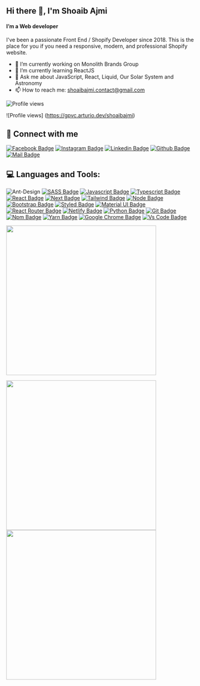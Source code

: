 ## Hi there 👋, I'm Shoaib Ajmi
#### I’m a Web developer

I've been a passionate Front End / Shopify Developer since 2018. This is the place for you if you need a responsive, modern, and professional Shopify website.


- 🔭 I’m currently working on Monolith Brands Group
- 🌱 I’m currently learning ReactJS
- 💬 Ask me about JavaScript, React, Liquid, Our Solar System and Astronomy
- 📫 How to reach me: shoaibajmi.contact@gmail.com


![Profile views](https://gpvc.arturio.dev/srhimel)  

![Profile views] (https://gpvc.arturio.dev/shoaibajmi)

## 🚀 Connect with me

[![Facebook Badge](https://img.shields.io/badge/Facebook-1877F2?style=for-the-badge&logo=facebook&logoColor=white)](https://www.facebook.com/shoaibajmiofficial/)
[![Instagram Badge](https://img.shields.io/badge/Instagram-E4405F?style=for-the-badge&logo=instagram&logoColor=white)](https://www.instagram.com/shoaibajmiofficial/)
[![Linkedin Badge](https://img.shields.io/badge/LinkedIn-0077B5?style=for-the-badge&logo=linkedin&logoColor=white)](https://www.linkedin.com/in/shoaibajmi/)
[![Github Badge](https://img.shields.io/badge/GitHub-100000?style=for-the-badge&logo=github&logoColor=white)](https://github.com/shoaibajmi)
[![Mail Badge](https://img.shields.io/badge/Email-D14836?style=for-the-badge&logo=gmail&logoColor=white)](mailto:shoaibajmi.contact@gmail.com
)




## 💻 Languages and Tools:



![Ant-Design](https://img.shields.io/badge/-AntDesign-%230170FE?style=for-the-badge&logo=ant-design&logoColor=white)
[![SASS Badge](https://img.shields.io/badge/Sass-CC6699?style=for-the-badge&logo=sass&logoColor=white)](https://github.com/srhimel)
[![Javascript Badge](https://img.shields.io/badge/JavaScript-F7DF1E?style=for-the-badge&logo=javascript&logoColor=black)](https://github.com/srhimel)
[![Typescript Badge](https://img.shields.io/badge/typeScript-0078D6?style=for-the-badge&logo=typeScript&logoColor=white)](https://github.com/srhimel)
[![React Badge](https://img.shields.io/badge/React-20232A?style=for-the-badge&logo=react&logoColor=61DAFB)](https://github.com/srhimel)
[![Next Badge](https://img.shields.io/badge/NextJS-000?style=for-the-badge&logo=nextjs&logoColor=61DAFB)](https://github.com/srhimel)
[![Tailwind Badge](https://img.shields.io/badge/Tailwind_CSS-38B2AC?style=for-the-badge&logo=tailwind-css&logoColor=white)](https://github.com/srhimel)
[![Node Badge](https://img.shields.io/badge/Node.js-43853D?style=for-the-badge&logo=node.js&logoColor=white)](https://github.com/srhimel)
[![Bootstrap Badge](https://img.shields.io/badge/Bootstrap-563D7C?style=for-the-badge&logo=bootstrap&logoColor=white)](https://github.com/srhimel)
[![Styled Badge](https://img.shields.io/badge/styled--components-DB7093?style=for-the-badge&logo=styled-components&logoColor=white)](https://github.com/srhimel)
[![Material UI Badge](https://img.shields.io/badge/Material--UI-0081CB?style=for-the-badge&logo=material-ui&logoColor=white)](https://github.com/srhimel)
[![React Router Badge](https://img.shields.io/badge/React_Router-CA4245?style=for-the-badge&logo=react-router&logoColor=white)](https://github.com/srhimel)
[![Netlify Badge](https://img.shields.io/badge/Netlify-00C7B7?style=for-the-badge&logo=netlify&logoColor=white)](https://github.com/srhimel)
[![Python Badge](https://img.shields.io/badge/Python-14354C?style=for-the-badge&logo=python&logoColor=white)](https://github.com/srhimel)
[![Git Badge](https://img.shields.io/badge/git-f34f29?style=for-the-badge&logo=git&logoColor=white)](https://github.com/srhimel)
[![Npm Badge](https://img.shields.io/badge/npm-d7141a?style=for-the-badge&logo=npm&logoColor=white)](https://github.com/srhimel)
[![Yarn Badge](https://img.shields.io/badge/yarn-0078D6?style=for-the-badge&logo=yarn&logoColor=white)](https://github.com/srhimel)
[![Google Chrome Badge](https://img.shields.io/badge/google_chrome-556532?style=for-the-badge&logo=googlechrome&logoColor=white)](https://github.com/srhimel)
[![Vs Code Badge](https://img.shields.io/badge/Visual_Studio_Code-0078D6?style=for-the-badge&logo=visualstudiocode&logoColor=white)](https://github.com/srhimel)


<p>
  <img width="400px" src="https://github-readme-stats.vercel.app/api/top-langs/?username=srhimel&hide=TeX&layout=compact&theme=radical&hide_border=true&bg_color=1F222E" />
</p>

<p>
  <img width="400px" src="https://github-readme-stats.vercel.app/api?username=srhimel&count_private=true&show_icons=true&theme=material-palenight&hide_border=true&bg_color=1F222E" />
  <img width="400px" src="https://github-readme-streak-stats.herokuapp.com?user=srhimel&theme=material-palenight&hide_border=true&fire=C77800&ring=7C2AE8&background=1F222E" />
</p>
